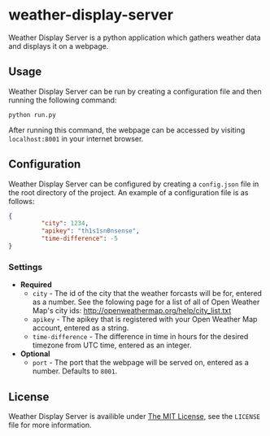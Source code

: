 # weather-display-server
Weather Display Server is a python application which gathers weather data and displays it on a webpage.

## Usage
Weather Display Server can be run by creating a configuration file and then running the following command:

```
python run.py
```

After running this command, the webpage can be accessed by visiting `localhost:8001` in your internet browser.

## Configuration
Weather Display Server can be configured by creating a `config.json` file in the root directory of the project. An example of a configuration file is as follows:

```json
{                                                                               
         "city": 1234,                                                        
         "apikey": "th1s1sn0nsense",                           
         "time-difference": -5                                                   
}
```

### Settings
* **Required**
  * `city` - The id of the city that the weather forcasts will be for, entered as a number. See the folowing page for a list of all of Open Weather Map's city ids: http://openweathermap.org/help/city_list.txt
  * `apikey` - The apikey that is registered with your Open Weather Map account, entered as a string.
  * `time-difference` - The difference in time in hours for the desired timezone from UTC time, entered as an integer.
* **Optional**
  * `port` - The port that the webpage will be served on, entered as a number. Defaults to `8001`.

## License
Weather Display Server is availible under [The MIT License](http://opensource.org/licenses/MIT), see the `LICENSE` file for more information.
